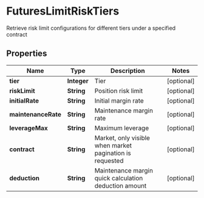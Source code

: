 
# FuturesLimitRiskTiers

Retrieve risk limit configurations for different tiers under a specified contract

## Properties

Name | Type | Description | Notes
------------ | ------------- | ------------- | -------------
**tier** | **Integer** | Tier |  [optional]
**riskLimit** | **String** | Position risk limit |  [optional]
**initialRate** | **String** | Initial margin rate |  [optional]
**maintenanceRate** | **String** | Maintenance margin rate |  [optional]
**leverageMax** | **String** | Maximum leverage |  [optional]
**contract** | **String** | Market, only visible when market pagination is requested |  [optional]
**deduction** | **String** | Maintenance margin quick calculation deduction amount |  [optional]


